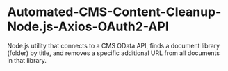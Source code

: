 # Automated-CMS-Content-Cleanup-Node.js-Axios-OAuth2-API
Node.js utility that connects to a CMS OData API, finds a document library (folder) by title, and removes a specific additional URL from all documents in that library.
